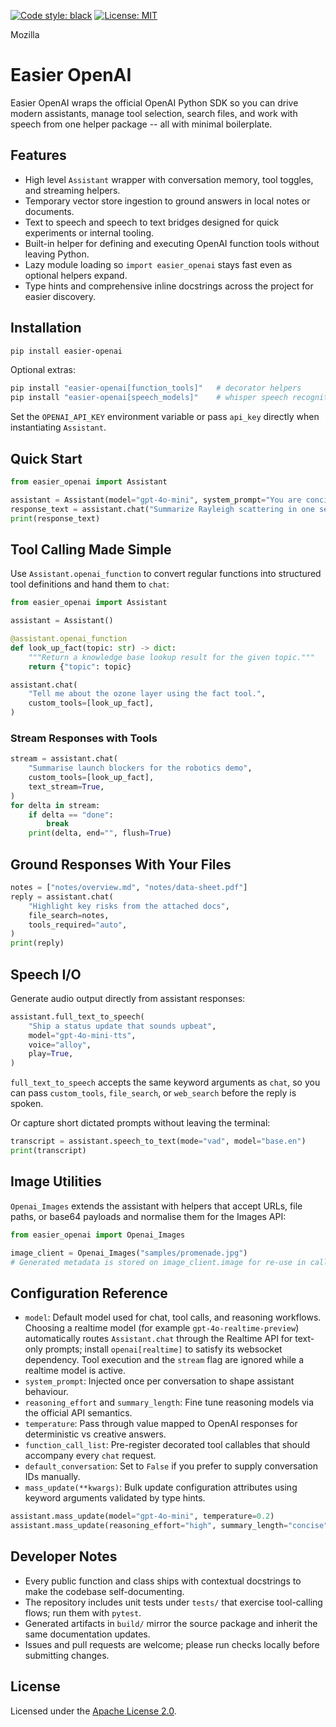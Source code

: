 [![Code style: black](https://img.shields.io/badge/code%20style-black-000000.svg)](https://github.com/psf/black) [![License: MIT](https://img.shields.io/badge/License-MIT-yellow.svg)](https://opensource.org/licenses/MIT)

Mozilla


# Easier OpenAI

Easier OpenAI wraps the official OpenAI Python SDK so you can drive modern assistants, manage tool selection, search files, and work with speech from one helper package -- all with minimal boilerplate.

## Features
- High level `Assistant` wrapper with conversation memory, tool toggles, and streaming helpers.
- Temporary vector store ingestion to ground answers in local notes or documents.
- Text to speech and speech to text bridges designed for quick experiments or internal tooling.
- Built-in helper for defining and executing OpenAI function tools without leaving Python.
- Lazy module loading so `import easier_openai` stays fast even as optional helpers expand.
- Type hints and comprehensive inline docstrings across the project for easier discovery.

## Installation
```bash
pip install easier-openai
```

Optional extras:
```bash
pip install "easier-openai[function_tools]"   # decorator helpers
pip install "easier-openai[speech_models]"    # whisper speech recognition models
```

Set the `OPENAI_API_KEY` environment variable or pass `api_key` directly when instantiating `Assistant`.

## Quick Start
```python
from easier_openai import Assistant

assistant = Assistant(model="gpt-4o-mini", system_prompt="You are concise.")
response_text = assistant.chat("Summarize Rayleigh scattering in one sentence.")
print(response_text)
```

## Tool Calling Made Simple
Use `Assistant.openai_function` to convert regular functions into structured tool definitions and hand them to `chat`:

```python
from easier_openai import Assistant

assistant = Assistant()

@assistant.openai_function
def look_up_fact(topic: str) -> dict:
    """Return a knowledge base lookup result for the given topic."""
    return {"topic": topic}

assistant.chat(
    "Tell me about the ozone layer using the fact tool.",
    custom_tools=[look_up_fact],
)
```

### Stream Responses with Tools
```python
stream = assistant.chat(
    "Summarise launch blockers for the robotics demo",
    custom_tools=[look_up_fact],
    text_stream=True,
)
for delta in stream:
    if delta == "done":
        break
    print(delta, end="", flush=True)
```

## Ground Responses With Your Files
```python
notes = ["notes/overview.md", "notes/data-sheet.pdf"]
reply = assistant.chat(
    "Highlight key risks from the attached docs",
    file_search=notes,
    tools_required="auto",
)
print(reply)
```

## Speech I/O
Generate audio output directly from assistant responses:

```python
assistant.full_text_to_speech(
    "Ship a status update that sounds upbeat",
    model="gpt-4o-mini-tts",
    voice="alloy",
    play=True,
)
```

`full_text_to_speech` accepts the same keyword arguments as `chat`, so you can pass
`custom_tools`, `file_search`, or `web_search` before the reply is spoken.

Or capture short dictated prompts without leaving the terminal:

```python
transcript = assistant.speech_to_text(mode="vad", model="base.en")
print(transcript)
```

## Image Utilities
`Openai_Images` extends the assistant with helpers that accept URLs, file paths, or base64 payloads and normalise them for the Images API:

```python
from easier_openai import Openai_Images

image_client = Openai_Images("samples/promenade.jpg")
# Generated metadata is stored on image_client.image for re-use in calls.
```

## Configuration Reference
- `model`: Default model used for chat, tool calls, and reasoning workflows. Choosing a realtime
  model (for example `gpt-4o-realtime-preview`) automatically routes `Assistant.chat` through the
  Realtime API for text-only prompts; install `openai[realtime]` to satisfy its websocket dependency.
  Tool execution and the `stream` flag are ignored while a realtime model is active.
- `system_prompt`: Injected once per conversation to shape assistant behaviour.
- `reasoning_effort` and `summary_length`: Fine tune reasoning models via the official API semantics.
- `temperature`: Pass through value mapped to OpenAI responses for deterministic vs creative answers.
- `function_call_list`: Pre-register decorated tool callables that should accompany every `chat` request.
- `default_conversation`: Set to `False` if you prefer to supply conversation IDs manually.
- `mass_update(**kwargs)`: Bulk update configuration attributes using keyword arguments validated by type hints.
```python
assistant.mass_update(model="gpt-4o-mini", temperature=0.2)
assistant.mass_update(reasoning_effort="high", summary_length="concise")
```


## Developer Notes
- Every public function and class ships with contextual docstrings to make the codebase self-documenting.
- The repository includes unit tests under `tests/` that exercise tool-calling flows; run them with `pytest`.
- Generated artifacts in `build/` mirror the source package and inherit the same documentation updates.
- Issues and pull requests are welcome; please run checks locally before submitting changes.

## License
Licensed under the [Apache License 2.0](LICENSE).

